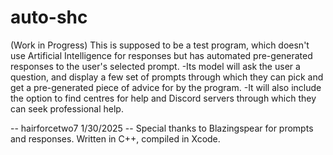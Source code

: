 # auto-shc
(Work in Progress) This is supposed to be a test program, which doesn't use Artificial Intelligence for responses but has automated pre-generated responses to the user's selected prompt.
-Its model will ask the user a question, and display a few set of prompts through which they can pick and get a pre-generated piece of advice for by the program.
-It will also include the option to find centres for help and Discord servers through which they can seek professional help.

-- hairforcetwo7 1/30/2025
-- Special thanks to Blazingspear for prompts and responses.
Written in C++, compiled in Xcode.
